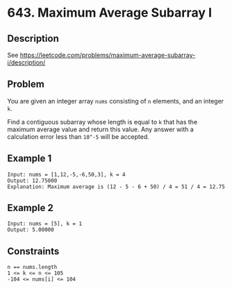# 643. Maximum Average Subarray I

## Description
See https://leetcode.com/problems/maximum-average-subarray-i/description/

## Problem
You are given an integer array `nums` consisting of `n` elements, and an integer `k`.

Find a contiguous subarray whose length is equal to `k` that has the maximum average value and return this value. Any answer with a calculation error less than `10^-5` will be accepted.

## Example 1

```
Input: nums = [1,12,-5,-6,50,3], k = 4
Output: 12.75000
Explanation: Maximum average is (12 - 5 - 6 + 50) / 4 = 51 / 4 = 12.75
```

## Example 2

```
Input: nums = [5], k = 1
Output: 5.00000
```

## Constraints

```
n == nums.length
1 <= k <= n <= 105
-104 <= nums[i] <= 104
```